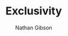 ---
layout: post
title: "3. Exclusivity"
author: "Nathan Gibson"
tags: [3]
image: circle-wall-ants.png
level: overview
zotero-tag: 3-Exclusivity
pad-slug: 3
zotero-readings: 
objective: ""
---
